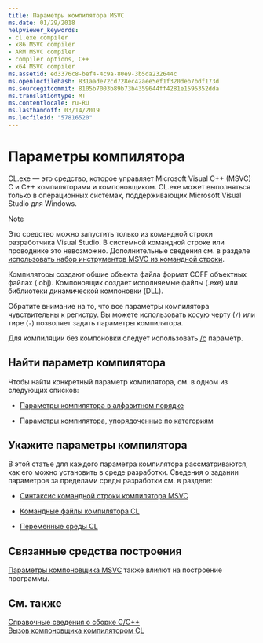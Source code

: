 ```yaml
---
title: Параметры компилятора MSVC
ms.date: 01/29/2018
helpviewer_keywords:
- cl.exe compiler
- x86 MSVC compiler
- ARM MSVC compiler
- compiler options, C++
- x64 MSVC compiler
ms.assetid: ed3376c8-bef4-4c9a-80e9-3b5da232644c
ms.openlocfilehash: 831aade72cd728ec42aee5ef1f320deb7bdf173d
ms.sourcegitcommit: 8105b7003b89b73b4359644ff4281e1595352dda
ms.translationtype: MT
ms.contentlocale: ru-RU
ms.lasthandoff: 03/14/2019
ms.locfileid: "57816520"
---
```

# <a name="compiler-options"></a>Параметры компилятора

CL.exe — это средство, которое управляет Microsoft Visual C++ (MSVC) C и C++ компиляторами и компоновщиком. CL.exe может выполняться только в операционных системах, поддерживающих Microsoft Visual Studio для Windows.

> [!NOTE]
> Это средство можно запустить только из командной строки разработчика Visual Studio. В системной командной строке или проводнике это невозможно. Дополнительные сведения см. в разделе [использовать набор инструментов MSVC из командной строки](../building-on-the-command-line.md).

Компиляторы создают общие объекта файла формат COFF объектных файлах (.obj). Компоновщик создает исполняемые файлы (.exe) или библиотеки динамической компоновки (DLL).

Обратите внимание на то, что все параметры компилятора чувствительны к регистру. Вы можете использовать косую черту (`/`) или тире (`-`) позволяет задать параметры компилятора.

Для компиляции без компоновки следует использовать [/c](c-compile-without-linking.md) параметр.

## <a name="find-a-compiler-option"></a>Найти параметр компилятора

Чтобы найти конкретный параметр компилятора, см. в одном из следующих списков:

- [Параметры компилятора в алфавитном порядке](compiler-options-listed-alphabetically.md)

- [Параметры компилятора, упорядоченные по категориям](compiler-options-listed-by-category.md)

## <a name="specify-compiler-options"></a>Укажите параметры компилятора

В этой статье для каждого параметра компилятора рассматриваются, как его можно установить в среде разработки. Сведения о задании параметров за пределами среды разработки см. в разделе:

- [Синтаксис командной строки компилятора MSVC](compiler-command-line-syntax.md)

- [Командные файлы компилятора CL](cl-command-files.md)

- [Переменные среды CL](cl-environment-variables.md)

## <a name="related-build-tools"></a>Связанные средства построения

[Параметры компоновщика MSVC](linker-options.md) также влияют на построение программы.

## <a name="see-also"></a>См. также

[Справочные сведения о сборке C/C++](c-cpp-building-reference.md)<br/>
[Вызов компоновщика компилятором CL](cl-invokes-the-linker.md)
